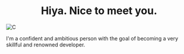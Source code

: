 <h1 align="center">Hiya. Nice to meet you.</h1>

![C](https://img.shields.io/badge/c-%2300599C.svg?style=for-the-badge&logo=c&logoColor=white)


I'm a confident and ambitious person with the goal of becoming a very skillful and renowned developer.
